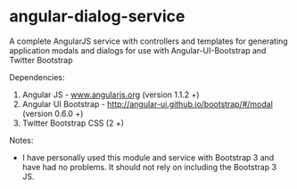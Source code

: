 angular-dialog-service
======================

A complete AngularJS service with controllers and templates for generating application modals and dialogs for use with Angular-UI-Bootstrap and Twitter Bootstrap

Dependencies:

1.  Angular JS - www.angularjs.org (version 1.1.2 +)
2.  Angular UI Bootstrap - http://angular-ui.github.io/bootstrap/#/modal (version 0.6.0 +)
3.  Twitter Bootstrap CSS (2 +)

Notes:

- I have personally used this module and service with Bootstrap 3 and have had no problems.  It should not rely on including the Bootstrap 3 JS.
